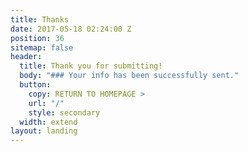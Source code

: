 ```yaml
---
title: Thanks
date: 2017-05-18 02:24:00 Z
position: 36
sitemap: false
header:
  title: Thank you for submitting!
  body: "### Your info has been successfully sent."
  button:
    copy: RETURN TO HOMEPAGE >
    url: "/"
    style: secondary
  width: extend
layout: landing
---
```


